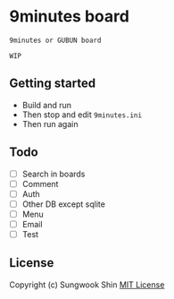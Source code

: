 # 9minutes board

```
9minutes or GUBUN board

WIP
```

## Getting started

* Build and run
* Then stop and edit `9minutes.ini`
* Then run again


## Todo
- [ ] Search in boards
- [ ] Comment
- [ ] Auth
- [ ] Other DB except sqlite
- [ ] Menu
- [ ] Email
- [ ] Test

## License
Copyright (c) Sungwook Shin
[MIT License](http://www.opensource.org/licenses/MIT)

